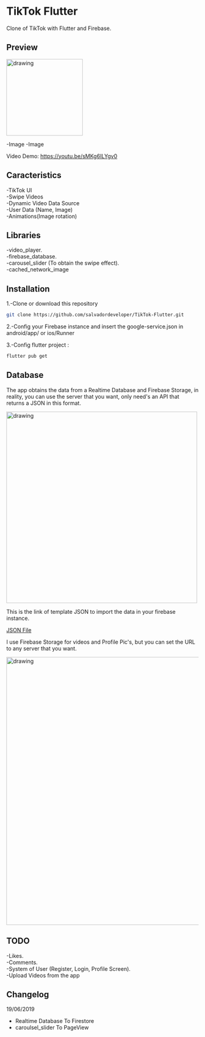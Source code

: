 # TikTok Flutter

Clone of TikTok with Flutter and Firebase.

## Preview

<img src="https://raw.githubusercontent.com/salvadordeveloper/TikTok-Flutter/master/images/Database.png" alt="drawing" width="200"/>

-Image -Image

Video Demo: https://youtu.be/sMKg6ILYgv0 

## Caracteristics 

-TikTok UI                                 
-Swipe Videos                                                            
-Dynamic Video Data Source                                                                  
-User Data (Name, Image)  
-Animations(Image rotation)  

## Libraries
-video_player.   
-firebase_database.   
-carousel_slider (To obtain the swipe effect).    
-cached_network_image

## Installation

1.-Clone or download this repository 

```bash
git clone https://github.com/salvadordeveloper/TikTok-Flutter.git
```

2.-Config your Firebase instance and insert the google-service.json in android/app/ or ios/Runner

3.-Config flutter project : 

```bash
flutter pub get
```

## Database

The app obtains the data from a Realtime Database and Firebase Storage, in reality, you can use the server that you want, only need's an API that returns a JSON in this format.


<img src="https://raw.githubusercontent.com/salvadordeveloper/TikTok-Flutter/master/images/Database.png" alt="drawing" width="500"/>

This is the link of template JSON to import the data in your firebase instance. 

[JSON File](https://raw.githubusercontent.com/salvadordeveloper/TikTok-Flutter/master/data/videoList.json)

I use Firebase Storage for videos and Profile Pic's, but you can set the URL to any server that you want.

<img src="https://raw.githubusercontent.com/salvadordeveloper/TikTok-Flutter/master/images/Storage.png" alt="drawing" width="700"/>


## TODO

-Likes.   
-Comments.   
-System of User (Register, Login, Profile Screen).   
-Upload Videos from the app


## Changelog

19/06/2019 
- Realtime Database To Firestore
- caroulsel_slider To PageView 

